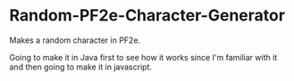 # Random-PF2e-Character-Generator

Makes a random character in PF2e.

Going to make it in Java first to see how it works since I'm familiar with it and then going to make it in javascript.
